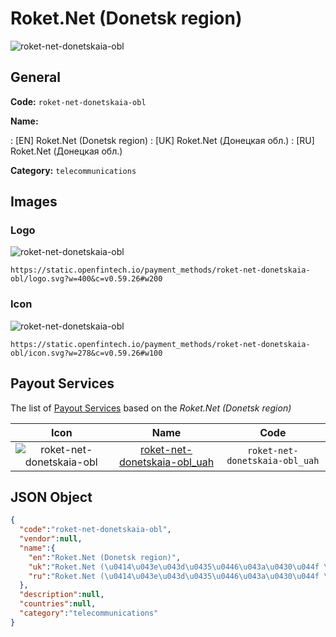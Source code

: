 
# Roket.Net (Donetsk region) 
![roket-net-donetskaia-obl](https://static.openfintech.io/payment_methods/roket-net-donetskaia-obl/logo.svg?w=400&c=v0.59.26#w200)  

## General 
**Code:** `roket-net-donetskaia-obl` 
 
**Name:** 
 
:	[EN] Roket.Net (Donetsk region) 
:	[UK] Roket.Net (Донецкая обл.) 
:	[RU] Roket.Net (Донецкая обл.) 
 
**Category:** `telecommunications` 
 

## Images 

### Logo 
![roket-net-donetskaia-obl](https://static.openfintech.io/payment_methods/roket-net-donetskaia-obl/logo.svg?w=400&c=v0.59.26#w200)  

```
https://static.openfintech.io/payment_methods/roket-net-donetskaia-obl/logo.svg?w=400&c=v0.59.26#w200
```  

### Icon 
![roket-net-donetskaia-obl](https://static.openfintech.io/payment_methods/roket-net-donetskaia-obl/icon.svg?w=278&c=v0.59.26#w100)  

```
https://static.openfintech.io/payment_methods/roket-net-donetskaia-obl/icon.svg?w=278&c=v0.59.26#w100
```  

## Payout Services 
 
The list of [Payout Services](/payout-services/) based on the _Roket.Net (Donetsk region)_ 

|Icon|Name|Code| 
|:---:|:---:|:---:| 
|![roket-net-donetskaia-obl](https://static.openfintech.io/payout_methods/roket-net-donetskaia-obl/icon.png?w=278&c=v0.59.26#w40) |[roket-net-donetskaia-obl_uah](/payout-services/roket-net-donetskaia-obl_uah/)|`roket-net-donetskaia-obl_uah`| 
 

## JSON Object 

```json
{
  "code":"roket-net-donetskaia-obl",
  "vendor":null,
  "name":{
    "en":"Roket.Net (Donetsk region)",
    "uk":"Roket.Net (\u0414\u043e\u043d\u0435\u0446\u043a\u0430\u044f \u043e\u0431\u043b.)",
    "ru":"Roket.Net (\u0414\u043e\u043d\u0435\u0446\u043a\u0430\u044f \u043e\u0431\u043b.)"
  },
  "description":null,
  "countries":null,
  "category":"telecommunications"
}
```  
